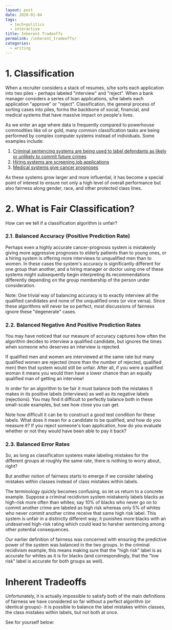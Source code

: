 ```yaml
---
layout: post
date: 2020-01-04
tags:
  - tech+politics
  - interactive
title: Inherent Tradeoffs
permalink: /inherent_tradeoffs/
categories:
  - writing
---
```


<h1>
      1. Classification
</h1>
<p>
  When a recruiter considers a stack of resumes, s/he sorts each application into two piles - perhaps labeled "interview" and "reject".
  When a bank manager considers a series of loan applications, s/he labels each application "approve" or "reject".
  Classification, the general process of sorting cases into piles, forms the backbone of social, financial, and medical systems that
  have massive impact on people's lives.
</p>

<div id='sketch0' class='int'></div>

<p>
  As we enter an age where data is frequently compared to powerhouse commodities like oil or gold,
  many common classification tasks are being performed by complex computer systems instead of individuals.
  Some examples include:
</p>
<ol>
  <li>
    <a href='https://www.propublica.org/article/machine-bias-risk-assessments-in-criminal-sentencing'>
      Criminal sentencing systems are being used to label defendants as likely or unlikely to commit future crimes
    </a>
  </li>
  <li>
    <a href='https://news.cornell.edu/stories/2019/11/are-hiring-algorithms-fair-theyre-too-opaque-tell-study-finds'>
      Hiring systems are screening job applications
    </a>
  </li>
  <li>
    <a href='https://www.ncbi.nlm.nih.gov/pmc/articles/PMC4348437/'>
      Medical systems give cancer prognoses
    </a>
  </li>
</ol>

<p>
  As these systems grow larger and more influential,
  it has become a special point of interest to ensure not only a high level of overall performance but also fairness along gender, race, and other protected class lines.
</p>
<h1>
  2. What is Fair Classification?
</h1>

<p>
  How can we tell if a classification algorithm is unfair?
</p>
<h3>
  2.1. Balanced Accuracy (Positive Prediction Rate)
</h3>
<p>
  Perhaps even a highly accurate cancer-prognosis system is mistakenly giving more aggressive prognoses to elderly patients than to young ones,
  or a hiring system is offering more interviews to unqualified men than to women.
  In these cases the system's accuracy is significantly different for one group than another, and a hiring manager or doctor using one of these systems
  might subsequently begin interpreting its recommendations differently depending on the group membership of the person under consideration.

</p>
<div id='sketch1' class='int'></div>
<p class='subtitle'>
  Note: One trivial way of balancing accuracy is to exactly interview all the qualified candidates and none of the unqualified ones (or vice versa).
  Since these algorithms will never be so perfect, most discussions of fairness ignore these "degenerate" cases.
</p>
<h3>
  2.2. Balanced Negative And Positive Prediction Rates
</h3>

<p>
  You may have noticed that our measure of accuracy captures how often the algorithm decides to interview a qualified candidate,
  but ignores the times when someone who deserves an interview is rejected.

If qualified men and women are interviewed at the same rate but many qualified women are rejected (more than the number of rejected, qualified men)
then that system would still be unfair. After all, if you were a qualified woman it means you would then have a lower chance than an equally qualified man
of getting an interview!

</p>
<p>
  In order for an algorithm to be fair it must balance both the mistakes it makes in its positive labels (interviews) as well as its negative labels (rejections).
  You may find it difficult to perfectly balance both in these small-scale examples, but see how close you can get.
</p>
<div id='sketch2' class='int'></div>
<p class='subtitle'>
    Note how difficult it can be to construct a good test condition for these labels. What does it mean for a candidate to be qualified, and how do you measure it?
    If you reject someone's loan application, how do you evaluate whether or not they would have been able to pay it back?
</p>
<h3>
  2.3. Balanced Error Rates
</h3>
<p>
  So, as long as classification systems make labeling mistakes for the different groups at roughly the same rate,
  there is nothing to worry about, right?

But another notion of fairness starts to emerge if we consider labeling mistakes within classes instead of class mistakes within labels.

</p>
<p>
  The terminology quickly becomes confusing, so let us return to a concrete example.
  Suppose a criminal recidivism system mistakenly labels blacks as high-risk more often than whites;
  say 10% of blacks who never go on to commit another crime are labeled as high risk whereas only 5% of whites who never commit another crime receive that same high risk label.
  This system is unfair in a distinctly different way; it punishes more blacks with an undeserved high-risk rating which could lead to harsher sentencing among other potential consequences.
</p>
<p class='subtitle'>
  Our earlier definition of fairness was concerned with ensuring the predictive power of the system was balanced in the two groups.
  In the criminal recidivism example, this means making sure that the "high risk" label is as accurate for whites as it is for blacks (and correspondingly, that the "low risk" label is accurate for both groups as well).
</p>
<div id='sketch3' class='int'></div>
<h1>Inherent Tradeoffs</h1>
  <p>
    Unfortunately, it is actually impossible to satisfy both of the main definitions of fairness we have considered so far without a perfect algorithm (or identical groups)-
    it is possible to balance the label mistakes within classes, the class mistakes within labels, but not both at once.
  </p>
  <p>
    See for yourself below:
  </p>
  <div id='sketch4' class='int'></div>
<p>
</p>

<script src="https://cdnjs.cloudflare.com/ajax/libs/p5.js/0.9.0/p5.js"></script>
<script src="https://cdnjs.cloudflare.com/ajax/libs/p5.js/0.9.0/addons/p5.dom.min.js"></script>
<script src="/lib/inherent_tradeoffs.js"></script>
